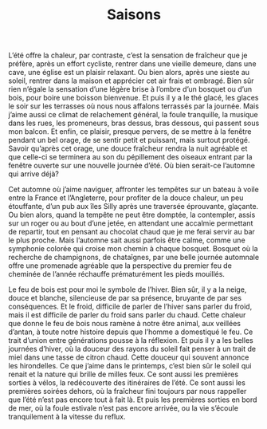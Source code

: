 ﻿---
title: Saisons
project: Ecrire
prv: p26_ListeInventions
nxt: p37_Vert Bleu
---
L’été offre la chaleur, par contraste, c’est la sensation de fraîcheur que je préfère, après un effort cycliste, rentrer dans une vieille demeure, dans une cave, une église est un plaisir relaxant. Ou bien alors, après une sieste au soleil, rentrer dans la maison et apprécier cet air frais et ombragé. Bien sûr rien n’égale la sensation d’une légère brise à l’ombre d’un bosquet ou d’un bois, pour boire une boisson bienvenue. Et puis il y a le thé glacé, les glaces le soir sur les terrasses où nous nous affalons terrassés par la journée. Mais j’aime aussi ce climat de relachement général, la foule tranquille, la musique dans les rues, les promeneurs, bras dessus, bras dessous, qui passent sous mon balcon. Et enfin, ce plaisir, presque pervers, de se mettre à la fenêtre pendant un bel orage, de se sentir petit et puissant, mais surtout protégé. Savoir qu’après cet orage, une douce fraîcheur rendra la nuit agréable et que celle-ci se terminera au son du pépillement des oiseaux entrant par la fenêtre ouverte sur une nouvelle journée d’été. Où bien serait-ce l’automne qui arrive déjà?

Cet automne où j’aime naviguer, affronter les tempêtes sur un bateau à voile entre la France et l’Angleterre, pour profiter de la douce chaleur, un peu étouffante, d’un pub aux îles Silly après une traversée éprouvante, glaçante. Ou bien alors, quand la tempête ne peut être domptée, la contempler, assis sur un roger ou au bout d’une jetée, en attendant une accalmie permettant de repartir, tout en pensant au chocolat chaud que je me ferai servir au bar le plus proche. Mais l’automne sait aussi parfois être calme, comme une symphonie colorée qui croise mon chemin à chaque bosquet. Bosquet où la recherche de champignons, de chataîgnes, par une belle journée automnale offre une promenade agréable que la perspective du premier feu de cheminée de l’année réchauffe prématurément les pieds mouillés.

Le feu de bois est pour moi le symbole de l’hiver. Bien sûr, il y a la neige, douce et blanche, silencieuse de par sa présence, bruyante de par ses conséquences. Et le froid, difficile de parler de l’hiver sans parler du froid, mais il est difficile de parler du froid sans parler du chaud. Cette chaleur que donne le feu de bois nous ramène à notre être animal, aux veillées d’antan, à toute notre histoire depuis que l’homme a domestiqué le feu. Ce trait d’union entre générations pousse à la réflexion. Et puis il y a les belles journées d’hiver, où la douceur des rayons du soleil fait penser à un trait de miel dans une tasse de citron chaud. Cette douceur qui souvent annonce les hirondelles.
Ce que j’aime dans le printemps, c’est bien sûr le soleil qui renait et la nature qui brille de milles feux. Ce sont aussi les premières sorties à vélos, la redécouverte des itinéraires de l’été. Ce sont aussi les premières soirées dehors, où la fraîcheur fini toujours par nous rappeller que l’été n’est pas encore tout à fait là. Et puis les premières sorties en bord de mer, où la foule estivale n’est pas encore arrivée, ou la vie s’écoule tranquilement à la vitesse du reflux.